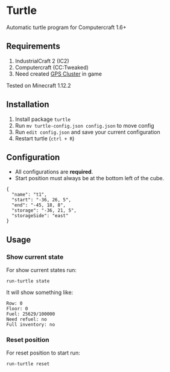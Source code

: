 # Turtle

Automatic turtle program for Computercraft 1.6+

## Requirements

1. IndustrialCraft 2 (IC2)
2. Computercraft (CC:Tweaked)
3. Need created [GPS Cluster](https://github.com/mesour/packager-server/blob/master/docs/en/gps.md) in game

Tested on Minecraft 1.12.2

## Installation

1. Install package `turtle`
2. Run `mv turtle-config.json config.json` to move config
3. Run `edit config.json` and save your current configuration
4. Restart turtle (`ctrl + R`)

## Configuration

- All configurations are **required**.
- Start position must always be at the bottom left of the cube.

```
{
  "name": "t1",
  "start": "-36, 26, 5",
  "end": "-45, 18, 8",
  "storage": "-36, 21, 5",
  "storageSide": "east"
}
```

## Usage

### Show current state

For show current states run:
```
run-turtle state
```
It will show something like:
```
Row: 0
Floor: 0
Fuel: 25629/100000
Need refuel: no
Full inventory: no
```

### Reset position

For reset position to start run:
```
run-turtle reset
```

